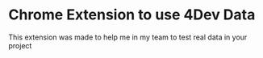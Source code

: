 # Chrome Extension to use 4Dev Data

This extension was made to help me in my team to test real data in your project